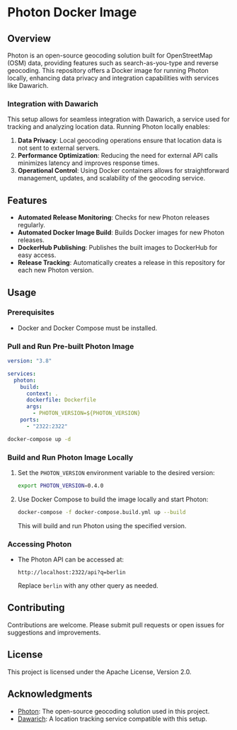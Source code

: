 # Photon Docker Image

## Overview

Photon is an open-source geocoding solution built for OpenStreetMap (OSM) data, providing features such as search-as-you-type and reverse geocoding. This repository offers a Docker image for running Photon locally, enhancing data privacy and integration capabilities with services like Dawarich.

### Integration with Dawarich

This setup allows for seamless integration with Dawarich, a service used for tracking and analyzing location data. Running Photon locally enables:

1. **Data Privacy**: Local geocoding operations ensure that location data is not sent to external servers.
2. **Performance Optimization**: Reducing the need for external API calls minimizes latency and improves response times.
3. **Operational Control**: Using Docker containers allows for straightforward management, updates, and scalability of the geocoding service.

## Features

- **Automated Release Monitoring**: Checks for new Photon releases regularly.
- **Automated Docker Image Build**: Builds Docker images for new Photon releases.
- **DockerHub Publishing**: Publishes the built images to DockerHub for easy access.
- **Release Tracking**: Automatically creates a release in this repository for each new Photon version.

## Usage

### Prerequisites

- Docker and Docker Compose must be installed.

### Pull and Run Pre-built Photon Image

```yaml
version: "3.8"

services:
  photon:
    build:
      context: .
      dockerfile: Dockerfile
      args:
        - PHOTON_VERSION=${PHOTON_VERSION}
    ports:
      - "2322:2322"
```

```bash
docker-compose up -d
```

### Build and Run Photon Image Locally

1. Set the `PHOTON_VERSION` environment variable to the desired version:

   ```bash
   export PHOTON_VERSION=0.4.0
   ```

2. Use Docker Compose to build the image locally and start Photon:

   ```bash
   docker-compose -f docker-compose.build.yml up --build
   ```

   This will build and run Photon using the specified version.

### Accessing Photon

- The Photon API can be accessed at:

  ```
  http://localhost:2322/api?q=berlin
  ```

  Replace `berlin` with any other query as needed.

## Contributing

Contributions are welcome. Please submit pull requests or open issues for suggestions and improvements.

## License

This project is licensed under the Apache License, Version 2.0.

## Acknowledgments

- [Photon](https://github.com/komoot/photon): The open-source geocoding solution used in this project.
- [Dawarich](https://github.com/Freika/dawarich): A location tracking service compatible with this setup.
